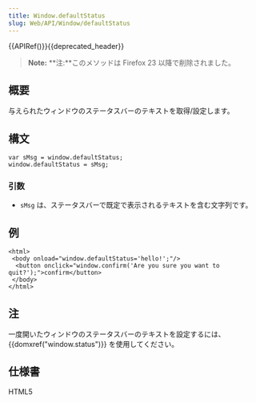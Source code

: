 ```yaml
---
title: Window.defaultStatus
slug: Web/API/Window/defaultStatus
---
```

{{APIRef()}}{{deprecated_header}}

> **Note:** **注:**このメソッドは Firefox 23 以降で削除されました。

## 概要

与えられたウィンドウのステータスバーのテキストを取得/設定します。

## 構文

```
var sMsg = window.defaultStatus;
window.defaultStatus = sMsg;
```

### 引数

- `sMsg` は、ステータスバーで既定で表示されるテキストを含む文字列です。

## 例

```
<html>
 <body onload="window.defaultStatus='hello!';"/>
  <button onclick="window.confirm('Are you sure you want to quit?');">confirm</button>
 </body>
</html>
```

## 注

一度開いたウィンドウのステータスバーのテキストを設定するには、 {{domxref("window.status")}} を使用してください。

## 仕様書

HTML5
